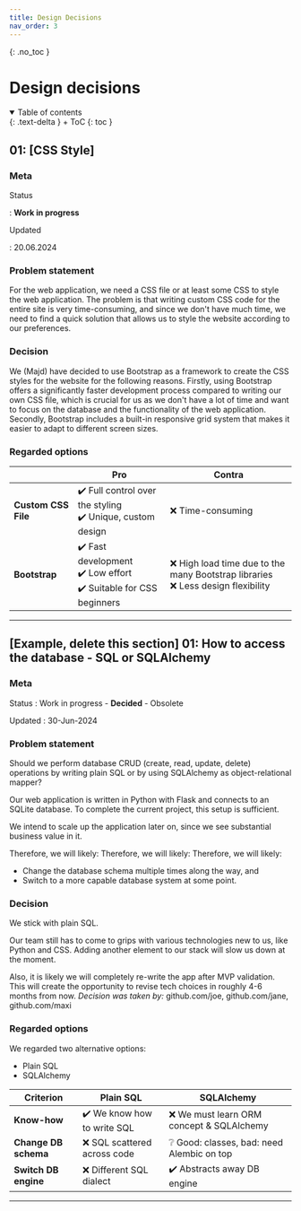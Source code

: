 ```yaml
---
title: Design Decisions
nav_order: 3
---
```


{: .no_toc }
# Design decisions

<details open markdown="block">
{: .text-delta }
<summary>Table of contents</summary>
+ ToC
{: toc }
</details>

## 01: [CSS Style] 

### Meta 

Status 

: **Work in progress**  

Updated 

: 20.06.2024 

### Problem statement 

For the web application, we need a CSS file or at least some CSS to style the web application. The problem is that writing custom CSS code for the entire site is very time-consuming, and since we don't have much time, we need to find a quick solution that allows us to style the website according to our preferences. 

### Decision 

We (Majd) have decided to use Bootstrap as a framework to create the CSS styles for the website for the following reasons. Firstly, using Bootstrap offers a significantly faster development process compared to writing our own CSS file, which is crucial for us as we don't have a lot of time and want to focus on the database and the functionality of the web application. Secondly, Bootstrap includes a built-in responsive grid system that makes it easier to adapt to different screen sizes. 

### Regarded options 

|  | Pro | Contra |
| --- | --- | --- |
| **Custom CSS File** | ✔️ Full control over the styling <br> ✔️ Unique, custom design | ❌ Time-consuming |
| **Bootstrap** | ✔️ Fast development <br> ✔️ Low effort <br> ✔️ Suitable for CSS beginners | ❌ High load time due to the many Bootstrap libraries <br> ❌ Less design flexibility |

---

## [Example, delete this section] 01: How to access the database - SQL or SQLAlchemy 

### Meta

Status
: Work in progress - **Decided** - Obsolete

Updated
: 30-Jun-2024

### Problem statement

Should we perform database CRUD (create, read, update, delete) operations by writing plain SQL or by using SQLAlchemy as object-relational mapper?

Our web application is written in Python with Flask and connects to an SQLite database. To complete the current project, this setup is sufficient.

We intend to scale up the application later on, since we see substantial business value in it.



Therefore, we will likely:
Therefore, we will likely:
Therefore, we will likely:

+ Change the database schema multiple times along the way, and
+ Switch to a more capable database system at some point.

### Decision

We stick with plain SQL.

Our team still has to come to grips with various technologies new to us, like Python and CSS. Adding another element to our stack will slow us down at the moment.

Also, it is likely we will completely re-write the app after MVP validation. This will create the opportunity to revise tech choices in roughly 4-6 months from now.
*Decision was taken by:* github.com/joe, github.com/jane, github.com/maxi

### Regarded options

We regarded two alternative options:

+ Plain SQL
+ SQLAlchemy

| Criterion | Plain SQL | SQLAlchemy |
| --- | --- | --- |
| **Know-how** | ✔️ We know how to write SQL | ❌ We must learn ORM concept & SQLAlchemy |
| **Change DB schema** | ❌ SQL scattered across code | ❔ Good: classes, bad: need Alembic on top |
| **Switch DB engine** | ❌ Different SQL dialect | ✔️ Abstracts away DB engine |

---
